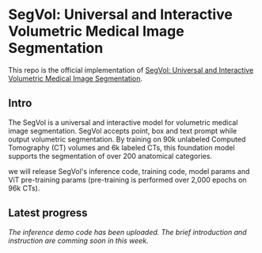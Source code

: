 # SegVol: Universal and Interactive Volumetric Medical Image Segmentation
This repo is the official implementation of [SegVol: Universal and Interactive Volumetric Medical Image Segmentation](https://arxiv.org/abs/2311.13385).

## Intro
The SegVol is a universal and interactive model for volumetric medical image segmentation. SegVol accepts point, box and text prompt while output volumetric segmentation. By training on 90k unlabeled Computed Tomography (CT) volumes and 6k labeled CTs, this foundation model supports the segmentation of over 200 anatomical categories.

we will release SegVol's inference code, training code, model params and ViT pre-training params (pre-training is performed over 2,000 epochs on 96k  CTs). 

## Latest progress
*The inference demo code has been uploaded. The brief introduction and instruction are comming soon in this week.*
